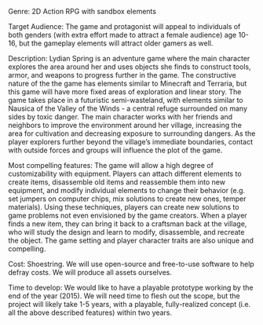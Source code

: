 Genre: 2D Action RPG with sandbox elements

Target Audience: The game and protagonist will appeal to individuals of both genders (with extra effort made to attract a female audience) age 10-16, but the gameplay elements will attract older gamers as well.

Description: Lydian Spring is an adventure game where the main character explores the area around her and uses objects she finds to construct tools, armor, and weapons to progress further in the game. The constructive nature of the the game has elements similar to Minecraft and Terraria, but this game will have more fixed areas of exploration and linear story. The game takes place in a futuristic semi-wasteland, with elements similar to Nausica of the Valley of the Winds - a central refuge surrounded on many sides by toxic danger. The main character works with her friends and neighbors to improve the environment around her village, increasing the area for cultivation and decreasing exposure to surrounding dangers. As the player explorers further beyond the village’s immediate boundaries, contact with outside forces and groups will influence the plot of the game.

Most compelling features: The game will allow a high degree of customizability with equipment. Players can attach different elements to create items, disassemble old items and reassemble them into new equipment, and modify individual elements to change their behavior (e.g. set jumpers on computer chips, mix solutions to create new ones, temper materials). Using these techniques, players can create new solutions to game problems not even envisioned by the game creators. When a player finds a new item, they can bring it back to a craftsman back at the village, who will study the design and learn to modify, disassemble, and recreate the object. The game setting and player character traits are also unique and compelling.

Cost: Shoestring. We will use open-source and free-to-use software to help defray costs. We will produce all assets ourselves.

Time to develop: We would like to have a playable prototype working by the end of the year (2015). We will need time to flesh out the scope, but the project will likely take 1-5 years, with a playable, fully-realized concept (i.e. all the above described features) within two years.
